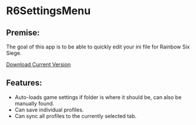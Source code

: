 # R6SettingsMenu
## Premise:
The goal of this app is to be able to quickly edit your ini file for Rainbow Six Siege.

[Download Current Version](https://github.com/bzerk122/R6SettingsMenu/releases/tag/0.2)

## Features:
- Auto-loads game settings if folder is where it should be, can also be manually found.
- Can save individual profiles.
- Can sync all profiles to the currently selected tab.
